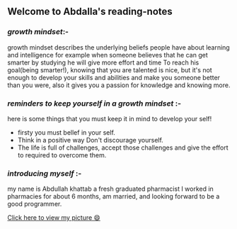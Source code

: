 ## Welcome to Abdalla's reading-notes

### *growth mindset*:-

 growth mindset describes the underlying beliefs people have about learning and intelligence for example when someone believes that he can get smarter by studying he will give more effort and time To reach his goal(being smarter!), knowing that you are talented is nice, but it's not enough to develop your skills and abilities and make you someone better than you were, also it gives you a passion for knowledge and knowing more.
 
### *reminders to keep yourself in a growth mindset* :-
here is some things that you must keep it in mind to develop your self!
* firsty you must bellef in your self.
* Think in a positive way Don't discourage yourself.
* The life is full of challenges, accept those challenges and give the effort to required to overcome them.

### *introducing myself* :-

my name is Abdullah khattab a fresh graduated pharmacist I worked in pharmacies for about 6 months, am married, and looking forward to be a good programmer.  

[Click here to view my picture  😄](https://github.com/abdallakhattab)
